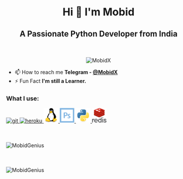 <h1 align="center">Hi 👋 I'm Mobid</h1>

<h2 align="center">A Passionate Python Developer from India</h2>
ㅤ
<p align="center">
  <img
    alt="MobidX"
    src="https://komarev.com/ghpvc/?username=MobidGenius&amp;label=Profile%20views&amp;color=0e75b6&amp;style=plastic"
  />
</p>

- 📫 How to reach me **Telegram - [@MobidX](https://t.me/MobidX)** 
- ⚡ Fun Fact **I'm still a Learner.** 
<h3 align="left"><b>What I use:</b></h3>
<p align="left">
  <a href="https://git-scm.com/" target="_blank">
    <img
      alt="git"
      height="40"
      src="https://www.vectorlogo.zone/logos/git-scm/git-scm-icon.svg"
      width="40"
    />
  </a>
  <a href="https://heroku.com" target="_blank">
    <img
      alt="heroku"
      height="40"
      src="https://www.vectorlogo.zone/logos/heroku/heroku-icon.svg"
      width="40"
    />
  </a>
  <a href="https://www.linux.org/" target="_blank">
    <img
      alt="linux"
      height="40"
      src="https://raw.githubusercontent.com/devicons/devicon/master/icons/linux/linux-original.svg"
      width="40"
    />
  </a>
  <a href="https://www.photoshop.com/en" target="_blank">
    <img
      alt="photoshop"
      height="40"
      src="https://raw.githubusercontent.com/devicons/devicon/master/icons/photoshop/photoshop-line.svg"
      width="40"
    /> </a
  ><a href="https://www.python.org" target="_blank">
    <img
      alt="python"
      height="40"
      src="https://raw.githubusercontent.com/devicons/devicon/master/icons/python/python-original.svg"
      width="40"
    />
  </a>
  <a href="https://redis.io" target="_blank">
    <img
      alt="redis"
      height="40"
      src="https://raw.githubusercontent.com/devicons/devicon/master/icons/redis/redis-original-wordmark.svg"
      width="40"
  /></a>
</p>

  ㅤ
<p>
  <img
    align="center"
    alt="MobidGenius"
    src="https://github-readme-stats.vercel.app/api?username=MobidGenius&amp;show_icons=true&amp;theme=midnight-purple"
  />
</p>

ㅤ
<p>
  <img
    align="center"
    alt="MobidGenius"
    src="https://github-readme-stats.vercel.app/api/top-langs/?username=MobidGenius&amp;layout=compact&amp;theme=radical&amp;show_icons=true"
  />
</p>
<p></p>
